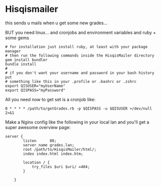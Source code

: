 <!---
 Copyright (C) 2018 Klaus Schwarz
 
 This file is part of HisqisMailer.
 
 HisqisMailer is free software: you can redistribute it and/or modify
 it under the terms of the GNU General Public License as published by
 the Free Software Foundation, either version 3 of the License, or
 (at your option) any later version.
 
 HisqisMailer is distributed in the hope that it will be useful,
 but WITHOUT ANY WARRANTY; without even the implied warranty of
 MERCHANTABILITY or FITNESS FOR A PARTICULAR PURPOSE.  See the
 GNU General Public License for more details.
 
 You should have received a copy of the GNU General Public License
 along with HisqisMailer.  If not, see <http://www.gnu.org/licenses/>.
-->

# Hisqismailer

this sends u mails when u get some new grades...

BUT you need linux... and cronjobs and environment variables and ruby + some gems

```
# for installation just install ruby, at least with your package manager
# then run the following commands inside the HisqisMailer directory
gem install bundler
bundle install
#
# if you don't want your username and password in your bash history put
# something like this in your .profile or .bashrc or .zshrc
export QISUSER="myUserName"
export QISPASS="myPassword"

```

All you need now to get set is a cronjob like:

``` 
0 * * * * /path/to/getGrades.rb -p $QISPASS -u $QISUSER >/dev/null 2>&1
```

Make a Nginx config like the following in your local lan and you'll get a super awesome overview page:

```
server {
        listen      80;
        server_name grades.lan;
        root /path/to/HisqisMailer/html/;
        index index.html index.htm;

        location / {
            try_files $uri $uri/ =404;
        }

    }
```
